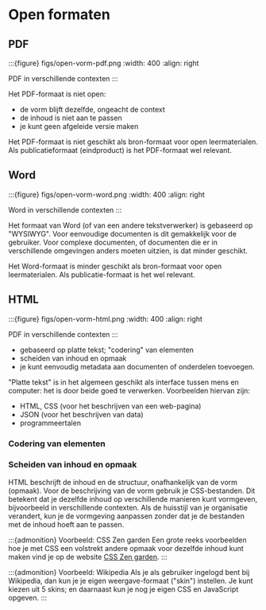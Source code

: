 # Open formaten

## PDF

:::{figure} figs/open-vorm-pdf.png
:width: 400
:align: right

PDF in verschillende contexten
:::

Het PDF-formaat is niet open:

* de vorm blijft dezelfde, ongeacht de context
* de inhoud is niet aan te passen
* je kunt geen afgeleide versie maken

Het PDF-formaat is niet geschikt als bron-formaat voor open leermaterialen.
Als publicatieformaat (eindproduct) is het PDF-formaat wel relevant.

## Word

:::{figure} figs/open-vorm-word.png
:width: 400
:align: right

Word in verschillende contexten
:::

Het formaat van Word (of van een andere tekstverwerker) is gebaseerd op "WYSIWYG".
Voor eenvoudige documenten is dit gemakkelijk voor de gebruiker.
Voor complexe documenten, of documenten die er in verschillende omgevingen anders moeten uitzien, is dat minder geschikt.

Het Word-formaat is minder geschikt als bron-formaat voor open leermaterialen.
Als publicatie-formaat is het wel relevant.

## HTML

:::{figure} figs/open-vorm-html.png
:width: 400
:align: right

PDF in verschillende contexten
:::

* gebaseerd op platte tekst; "codering" van elementen
* scheiden van inhoud en opmaak
* je kunt eenvoudig metadata aan documenten of onderdelen toevoegen.

"Platte tekst" is in het algemeen geschikt als interface tussen mens en computer: het is door beide goed te verwerken. Voorbeelden hiervan zijn:

* HTML, CSS (voor het beschrijven van een web-pagina)
* JSON (voor het beschrijven van data)
* programmeertalen

### Codering van elementen

### Scheiden van inhoud en opmaak

HTML beschrijft de inhoud en de structuur, onafhankelijk van de vorm (opmaak).
Voor de beschrijving van de vorm gebruik je CSS-bestanden.
Dit betekent dat je dezelfde inhoud op verschillende manieren kunt vormgeven, bijvoorbeeld in verschillende contexten.
Als de huisstijl van je organisatie verandert, kun je de vormgeving aanpassen zonder dat je de bestanden met de inhoud hoeft aan te passen.

:::{admonition} Voorbeeld: CSS Zen garden
Een grote reeks voorbeelden hoe je met CSS een volstrekt andere opmaak voor dezelfde inhoud kunt maken vind je op de website [CSS Zen garden](http://www.csszengarden.com).
:::

:::{admonition} Voorbeeld: Wikipedia
Als je als gebruiker ingelogd bent bij Wikipedia, dan kun je je eigen weergave-formaat ("skin") instellen. Je kunt kiezen uit 5 skins; en daarnaast kun je nog je eigen CSS en JavaScript opgeven.
:::
